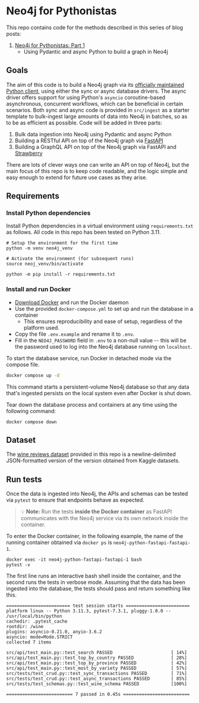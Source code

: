 # Neo4j for Pythonistas

This repo contains code for the methods described in this series of blog posts:

1. [Neo4j for Pythonistas: Part 1](https://thedataquarry.com/posts/neo4j-python-1/)
   * Using Pydantic and async Python to build a graph in Neo4j

## Goals

The aim of this code is to build a Neo4j graph via its [officially maintained Python client](https://github.com/neo4j/neo4j-python-driver), using either the sync or async database drivers. The async driver offers support for using Python's `asyncio` coroutine-based asynchronous, concurrent workflows, which can be beneficial in certain scenarios. Both sync and async code is provided in `src/ingest` as a starter template to bulk-ingest large amounts of data into Neo4j in batches, so as to be as efficient as possible. Code will be added in three parts:


1. Bulk data ingestion into Neo4j using Pydantic and async Python
2. Building a RESTful API on top of the Neo4j graph via [FastAPI](https://fastapi.tiangolo.com/)
3. Building a GraphQL API on top of the Neo4j graph via FastAPI and [Strawberry](https://strawberry.rocks/)

There are lots of clever ways one can write an API on top of Neo4j, but the main focus of this repo is to keep code readable, and the logic simple and easy enough to extend for future use cases as they arise.


## Requirements

### Install Python dependencies

Install Python dependencies in a virtual environment using `requirements.txt` as follows. All code in this repo has been tested on Python 3.11.

```
# Setup the environment for the first time
python -m venv neo4j_venv

# Activate the environment (for subsequent runs)
source neoj_venv/bin/activate

python -m pip install -r requirements.txt
```


### Install and run Docker

* [Download Docker](https://docs.docker.com/get-docker/) and run the Docker daemon
* Use the provided `docker-compose.yml` to set up and run the database in a container
  * This ensures reproducibility and ease of setup, regardless of the platform used.
* Copy the file `.env.example` and rename it to `.env`.
* Fill in the `NEO4J_PASSWORD` field in `.env` to a non-null value -- this will be the password used to log into the Neo4j database running on `localhost`.

To start the database service, run Docker in detached mode via the compose file.

```sh
docker compose up -d
```

This command starts a persistent-volume Neo4j database so that any data that's ingested persists on the local system even after Docker is shut down.

Tear down the database process and containers at any time using the following command:

```
docker compose down
```

## Dataset

The [wine reviews dataset](./data/) provided in this repo is a newline-delimited JSON-formatted version of the version obtained from Kaggle datasets.


## Run tests

Once the data is ingested into Neo4j, the APIs and schemas can be tested via `pytest` to ensure that endpoints behave as expected. 

> 💡 **Note:** Run the tests **inside the Docker container** as FastAPI communicates with the Neo4j service via its own network inside the container.

To enter the Docker container, in the following example, the name of the running container obtained via `docker ps` is `neo4j-python-fastapi-fastapi-1`.

```
docker exec -it neo4j-python-fastapi-fastapi-1 bash
pytest -v
```

The first line runs an interactive bash shell inside the container, and the second runs the tests in verbose mode. Assuming that the data has been ingested into the database, the tests should pass and return something like this.

```
======================== test session starts ========================
platform linux -- Python 3.11.3, pytest-7.3.1, pluggy-1.0.0 -- /usr/local/bin/python
cachedir: .pytest_cache
rootdir: /wine
plugins: asyncio-0.21.0, anyio-3.6.2
asyncio: mode=Mode.STRICT
collected 7 items                                                   

src/api/test_main.py::test_search PASSED                      [ 14%]
src/api/test_main.py::test_top_by_country PASSED              [ 28%]
src/api/test_main.py::test_top_by_province PASSED             [ 42%]
src/api/test_main.py::test_most_by_variety PASSED             [ 57%]
src/tests/test_crud.py::test_sync_transactions PASSED         [ 71%]
src/tests/test_crud.py::test_async_transactions PASSED        [ 85%]
src/tests/test_schemas.py::test_wine_schema PASSED            [100%]

========================= 7 passed in 0.45s =========================
```